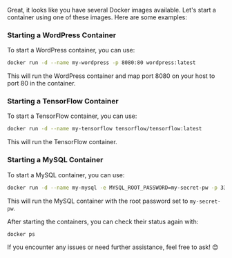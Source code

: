 Great, it looks like you have several Docker images available. Let's start a container using one of these images. Here are some examples:

### Starting a WordPress Container
To start a WordPress container, you can use:
```bash
docker run -d --name my-wordpress -p 8080:80 wordpress:latest
```
This will run the WordPress container and map port 8080 on your host to port 80 in the container.

### Starting a TensorFlow Container
To start a TensorFlow container, you can use:
```bash
docker run -d --name my-tensorflow tensorflow/tensorflow:latest
```
This will run the TensorFlow container.

### Starting a MySQL Container
To start a MySQL container, you can use:
```bash
docker run -d --name my-mysql -e MYSQL_ROOT_PASSWORD=my-secret-pw -p 3306:3306 mysql:5.7
```
This will run the MySQL container with the root password set to `my-secret-pw`.

After starting the containers, you can check their status again with:
```bash
docker ps
```

If you encounter any issues or need further assistance, feel free to ask! 😊
